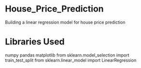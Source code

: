 # House_Price_Prediction
Building a linear regression model for house price prediction

# Libraries Used
numpy
pandas
matplotlib
from sklearn.model_selection import train_test_split
from sklearn.linear_model import LinearRegression 
